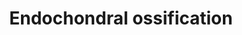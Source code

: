 ---
annotations:
- type: Pathway Ontology
  value: regulatory pathway
authors:
- MaintBot
- AlexanderPico
- Egonw
- Susan
- Eweitz
description: ''
last-edited: 2021-05-14
organisms:
- Danio rerio
redirect_from:
- /index.php/Pathway:WP1383
- /instance/WP1383
schema-jsonld:
- '@context': https://schema.org/
  '@id': https://wikipathways.github.io/pathways/WP1383.html
  '@type': Dataset
  creator:
    '@type': Organization
    name: WikiPathways
  description: ''
  keywords:
  - MGP
  - hmgcs1
  - FGF18
  - kif3a
  - sox5
  - FGF2
  - SERPINH1
  - frzb
  - LOC565053
  - Triiodothyronine
  - zgc:158799
  - LOC566764
  - chst11
  - ift88
  - runx2a
  - tgfb2
  - cab39
  - vegfab
  - cdkn1c
  - TIMP3
  - PTCH1
  - ctsl1a
  - nkx3.2
  - sox9a
  - COL10A1
  - pth1ra
  - si:ch211-142e24.2
  - cAMP
  - runx3
  - PTCH
  - TGFBI
  - CALM1
  - col2a1a
  - LOC792354
  - BMPR1A
  - bmp7b
  - LOC556380
  - hdac4
  - LOC564254
  - pthlh
  - Thyroid hormone
  - mmp9
  - fgfr3
  - ghra
  - sox6
  - fgfr1a
  - IGF2
  - Aggrecan
  - PTH
  - si:ch211-132p20.4
  - wu:fi36g12
  - adamts1
  - bmp6
  - IGF1R
  - Oxygen
  - gli3
  - mef2cb
  - ADAMTS4
  - THRA
  - Carminerin
  - TNAP
  - STAT5
  - Osteopontin
  - LOC100149108
  - TGFB1
  - IHH
  - stat1a
  - Growth hormone
  - PLAU
  - igf1
  license: CC0
  name: Endochondral ossification
seo: CreativeWork
title: Endochondral ossification
wpid: WP1383
---